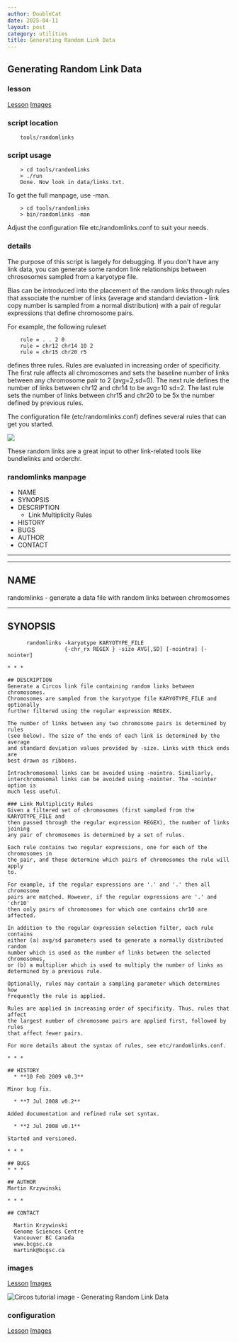 ```yaml
---
author: DoubleCat
date: 2025-04-11
layout: post
category: utilities
title: Generating Random Link Data
---
```


## Generating Random Link Data
### lesson
[Lesson](/documentation/tutorials/utilities/random_links/lesson)
[Images](/documentation/tutorials/utilities/random_links/images)

### script location
```    
    tools/randomlinks
```
### script usage
```    
    > cd tools/randomlinks
    > ./run
    Done. Now look in data/links.txt.
```
To get the full manpage, use -man.

```    
    > cd tools/randomlinks
    > bin/randomlinks -man
```
Adjust the configuration file etc/randomlinks.conf to suit your needs.

### details
The purpose of this script is largely for debugging. If you don't have any
link data, you can generate some random link relationships between chrososomes
sampled from a karyotype file.

Bias can be introduced into the placement of the random links through rules
that associate the number of links (average and standard deviation - link copy
number is sampled from a normal distribution) with a pair of regular
expressions that define chromosome pairs.

For example, the following ruleset

```    
    rule = . . 2 0
    rule = chr12 chr14 10 2
    rule = chr15 chr20 r5
```
defines three rules. Rules are evaluated in increasing order of specificity.
The first rule affects all chromosomes and sets the baseline number of links
between any chromosome pair to 2 (avg=2,sd=0). The next rule defines the
number of links between chr12 and chr14 to be avg=10 sd=2. The last rule sets
the number of links between chr15 and chr20 to be 5x the number defined by
previous rules.

The configuration file (etc/randomlinks.conf) defines several rules that can
get you started.

![](/circos/images/circos-random.png)

These random links are a great input to other link-related tools like
bundlelinks and orderchr.

### randomlinks manpage
  * NAME
  * SYNOPSIS
  * DESCRIPTION
    * Link Multiplicity Rules
  * HISTORY
  * BUGS
  * AUTHOR
  * CONTACT

* * *

* * *

## NAME
randomlinks - generate a data file with random links between chromosomes

* * *

## SYNOPSIS
```    
      randomlinks -karyotype KARYOTYPE_FILE 
                  {-chr_rx REGEX } -size AVG[,SD] [-nointra] [-nointer]

* * *

## DESCRIPTION
Generate a Circos link file containing random links between chromosomes.
Chromosomes are sampled from the karyotype file KARYOTYPE_FILE and optionally
further filtered using the regular expression REGEX.

The number of links between any two chromosome pairs is determined by rules
(see below). The size of the ends of each link is determined by the average
and standard deviation values provided by -size. Links with thick ends are
best drawn as ribbons.

Intrachromosomal links can be avoided using -nointra. Similiarly,
interchromosomal links can be avoided using -nointer. The -nointer option is
much less useful.

### Link Multiplicity Rules
Given a filtered set of chromosomes (first sampled from the KARYOTYPE_FILE and
then passed through the regular expression REGEX), the number of links joining
any pair of chromosomes is determined by a set of rules.

Each rule contains two regular expressions, one for each of the chromosomes in
the pair, and these determine which pairs of chromosomes the rule will apply
to.

For example, if the regular expressions are '.' and '.' then all chromosome
pairs are matched. However, if the regular expressions are '.' and 'chr10'
then only pairs of chromosomes for which one contains chr10 are affected.

In addition to the regular expression selection filter, each rule contains
either (a) avg/sd parameters used to generate a normally distributed random
number which is used as the number of links between the selected chromosomes,
or (b) a multiplier which is used to multiply the number of links as
determined by a previous rule.

Optionally, rules may contain a sampling parameter which determines how
frequently the rule is applied.

Rules are applied in increasing order of specificity. Thus, rules that affect
the largest number of chromosome pairs are applied first, followed by rules
that affect fewer pairs.

For more details about the syntax of rules, see etc/randomlinks.conf.

* * *

## HISTORY
  * **10 Feb 2009 v0.3**  

Minor bug fix.

  * **7 Jul 2008 v0.2**  

Added documentation and refined rule set syntax.

  * **2 Jul 2008 v0.1**  

Started and versioned.

* * *

## BUGS
* * *

## AUTHOR
Martin Krzywinski

* * *

## CONTACT
```    
      Martin Krzywinski
      Genome Sciences Centre
      Vancouver BC Canada
      www.bcgsc.ca
      martink@bcgsc.ca
### images
[Lesson](/documentation/tutorials/utilities/random_links/lesson)
[Images](/documentation/tutorials/utilities/random_links/images)

![Circos tutorial image - Generating Random Link
Data](/documentation/tutorials/utilities/random_links/img/01.png)
### configuration
[Lesson](/documentation/tutorials/utilities/random_links/lesson)
[Images](/documentation/tutorials/utilities/random_links/images)
